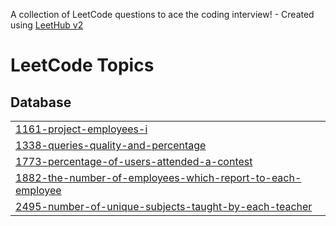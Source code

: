 A collection of LeetCode questions to ace the coding interview! - Created using [LeetHub v2](https://github.com/arunbhardwaj/LeetHub-2.0)
<!---LeetCode Topics Start-->
# LeetCode Topics
## Database
|  |
| ------- |
| [1161-project-employees-i](https://github.com/Harshinibattula/Leetcode-SQL-/tree/master/1161-project-employees-i) |
| [1338-queries-quality-and-percentage](https://github.com/Harshinibattula/Leetcode-SQL-/tree/master/1338-queries-quality-and-percentage) |
| [1773-percentage-of-users-attended-a-contest](https://github.com/Harshinibattula/Leetcode-SQL-/tree/master/1773-percentage-of-users-attended-a-contest) |
| [1882-the-number-of-employees-which-report-to-each-employee](https://github.com/Harshinibattula/Leetcode-SQL-/tree/master/1882-the-number-of-employees-which-report-to-each-employee) |
| [2495-number-of-unique-subjects-taught-by-each-teacher](https://github.com/Harshinibattula/Leetcode-SQL-/tree/master/2495-number-of-unique-subjects-taught-by-each-teacher) |
<!---LeetCode Topics End-->